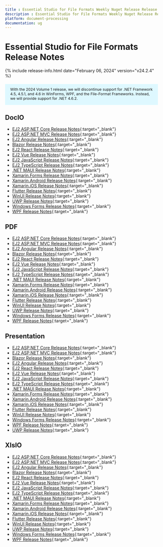 ```yaml
---
title : Essential Studio for File Formats Weekly Nuget Release Release Notes  
description : Essential Studio for File Formats Weekly Nuget Release Release Notes  
platform: document-processing
documentation: ug
---
```


# Essential Studio for File Formats  Release Notes  

{% include release-info.html date="February 06, 2024" version="v24.2.4" %} 

<style>
#license {
    font-size: .88em!important;
	margin-top: 1.5em;     
	margin-bottom: 1.5em;
    background-color: #def8ff;
    padding: 10px 17px 14px;
}
</style>

<div id="license">
With the 2024 Volume 1 release, we will discontinue support for .NET Framework 4.5, 4.5.1, and 4.6 in WinForms, WPF, and the File-Format Frameworks. Instead, we will provide support for .NET 4.6.2.
</div>

## DocIO

* [EJ2 ASP.NET Core Release Notes](https://ej2.syncfusion.com/aspnetcore/documentation/release-notes/24.2.4#docio){:target="_blank"}
* [EJ2 ASP.NET MVC Release Notes](https://ej2.syncfusion.com/aspnetmvc/documentation/release-notes/24.2.4#docio){:target="_blank"}
* [EJ2 Angular Release Notes](https://ej2.syncfusion.com/angular/documentation/release-notes/24.2.4#docio){:target="_blank"}
* [Blazor Release Notes](https://blazor.syncfusion.com/documentation/release-notes/24.2.4#docio){:target="_blank"}
* [EJ2 React Release Notes](https://ej2.syncfusion.com/react/documentation/release-notes/24.2.4#docio){:target="_blank"}
* [EJ2 Vue  Release Notes](https://ej2.syncfusion.com/vue/documentation/release-notes/24.2.4#docio){:target="_blank"}
* [EJ2 JavaScript Release Notes](https://ej2.syncfusion.com/javascript/documentation/release-notes/24.2.4#docio){:target="_blank"}
* [EJ2 TypeScript Release Notes](https://ej2.syncfusion.com/documentation/release-notes/24.2.4#docio){:target="_blank"}
* [.NET MAUI Release Notes](/maui/release-notes/v24.2.4#docio){:target="_blank"}
* [Xamarin.Forms Release Notes](/xamarin/release-notes/v24.2.4#docio){:target="_blank"}
* [Xamarin.Android Release Notes](/xamarin-android/release-notes/v24.2.4#docio){:target="_blank"}
* [Xamarin.iOS Release Notes](/xamarin-ios/release-notes/v24.2.4#docio){:target="_blank"}
* [Flutter Release Notes](/flutter/release-notes/v24.2.4#docio){:target="_blank"}
* [WinUI Release Notes](/winui/release-notes/v24.2.4#docio){:target="_blank"}
* [UWP Release Notes](/uwp/release-notes/v24.2.4#docio){:target="_blank"}
* [Windows Forms Release Notes](/windowsforms/release-notes/v24.2.4#docio){:target="_blank"}
* [WPF Release Notes](/wpf/release-notes/v24.2.4#docio){:target="_blank"}



## PDF

* [EJ2 ASP.NET Core Release Notes](https://ej2.syncfusion.com/aspnetcore/documentation/release-notes/24.2.4#pdf){:target="_blank"}
* [EJ2 ASP.NET MVC Release Notes](https://ej2.syncfusion.com/aspnetmvc/documentation/release-notes/24.2.4#pdf){:target="_blank"}
* [EJ2 Angular Release Notes](https://ej2.syncfusion.com/angular/documentation/release-notes/24.2.4#pdf){:target="_blank"}
* [Blazor Release Notes](https://blazor.syncfusion.com/documentation/release-notes/24.2.4#pdf){:target="_blank"}
* [EJ2 React Release Notes](https://ej2.syncfusion.com/react/documentation/release-notes/24.2.4#pdf){:target="_blank"}
* [EJ2 Vue  Release Notes](https://ej2.syncfusion.com/vue/documentation/release-notes/24.2.4#pdf){:target="_blank"}
* [EJ2 JavaScript Release Notes](https://ej2.syncfusion.com/javascript/documentation/release-notes/24.2.4#pdf){:target="_blank"}
* [EJ2 TypeScript Release Notes](https://ej2.syncfusion.com/documentation/release-notes/24.2.4#pdf){:target="_blank"}
* [.NET MAUI Release Notes](/maui/release-notes/v24.2.4#pdf){:target="_blank"}
* [Xamarin.Forms Release Notes](/xamarin/release-notes/v24.2.4#pdf){:target="_blank"}
* [Xamarin.Android Release Notes](/xamarin-android/release-notes/v24.2.4#pdf){:target="_blank"}
* [Xamarin.iOS Release Notes](/xamarin-ios/release-notes/v24.2.4#pdf){:target="_blank"}
* [Flutter Release Notes](/flutter/release-notes/v24.2.4#pdf){:target="_blank"}
* [WinUI Release Notes](/winui/release-notes/v24.2.4#pdf){:target="_blank"}
* [UWP Release Notes](/uwp/release-notes/v24.2.4#pdf){:target="_blank"}
* [Windows Forms Release Notes](/windowsforms/release-notes/v24.2.4#pdf){:target="_blank"}
* [WPF Release Notes](/wpf/release-notes/v24.2.4#pdf){:target="_blank"}


## Presentation

* [EJ2 ASP.NET Core Release Notes](https://ej2.syncfusion.com/aspnetcore/documentation/release-notes/24.2.4#presentation){:target="_blank"}
* [EJ2 ASP.NET MVC Release Notes](https://ej2.syncfusion.com/aspnetmvc/documentation/release-notes/24.2.4#presentation){:target="_blank"}
* [Blazor Release Notes](https://blazor.syncfusion.com/documentation/release-notes/24.2.4#presentation){:target="_blank"}
* [EJ2 Angular Release Notes](https://ej2.syncfusion.com/angular/documentation/release-notes/24.2.4#presentation){:target="_blank"}
* [EJ2 React Release Notes](https://ej2.syncfusion.com/react/documentation/release-notes/24.2.4#presentation){:target="_blank"}
* [EJ2 Vue  Release Notes](https://ej2.syncfusion.com/vue/documentation/release-notes/24.2.4#presentation){:target="_blank"}
* [EJ2 JavaScript Release Notes](https://ej2.syncfusion.com/javascript/documentation/release-notes/24.2.4#presentation){:target="_blank"}
* [EJ2 TypeScript Release Notes](https://ej2.syncfusion.com/documentation/release-notes/24.2.4#presentation){:target="_blank"}
* [.NET MAUI Release Notes](/maui/release-notes/v24.2.4#presentation){:target="_blank"}
* [Xamarin.Forms Release Notes](/xamarin/release-notes/v24.2.4#presentation){:target="_blank"}
* [Xamarin.Android Release Notes](/xamarin-android/release-notes/v24.2.4#presentation){:target="_blank"}
* [Xamarin.iOS Release Notes](/xamarin-ios/release-notes/v24.2.4#presentation){:target="_blank"}
* [Flutter Release Notes](/flutter/release-notes/v24.2.4#presentation){:target="_blank"}
* [WinUI Release Notes](/winui/release-notes/v24.2.4#presentation){:target="_blank"}
* [Windows Forms Release Notes](/windowsforms/release-notes/v24.2.4#presentation){:target="_blank"}
* [WPF Release Notes](/wpf/release-notes/v24.2.4#presentation){:target="_blank"}
* [UWP Release Notes](/uwp/release-notes/v24.2.4#presentation){:target="_blank"}



## XlsIO

* [EJ2 ASP.NET Core Release Notes](https://ej2.syncfusion.com/aspnetcore/documentation/release-notes/24.2.4#xlsio){:target="_blank"}
* [EJ2 ASP.NET MVC Release Notes](https://ej2.syncfusion.com/aspnetmvc/documentation/release-notes/24.2.4#xlsio){:target="_blank"}
* [EJ2 Angular Release Notes](https://ej2.syncfusion.com/angular/documentation/release-notes/24.2.4#xlsio){:target="_blank"}
* [Blazor Release Notes](https://blazor.syncfusion.com/documentation/release-notes/24.2.4#xlsio){:target="_blank"}
* [EJ2 React Release Notes](https://ej2.syncfusion.com/react/documentation/release-notes/24.2.4#xlsio){:target="_blank"}
* [EJ2 Vue  Release Notes](https://ej2.syncfusion.com/vue/documentation/release-notes/24.2.4#xlsio){:target="_blank"}
* [EJ2 JavaScript Release Notes](https://ej2.syncfusion.com/javascript/documentation/release-notes/24.2.4#xlsio){:target="_blank"}
* [EJ2 TypeScript Release Notes](https://ej2.syncfusion.com/documentation/release-notes/24.2.4#xlsio){:target="_blank"}
* [.NET MAUI Release Notes](/maui/release-notes/v24.2.4#xlsio){:target="_blank"}
* [Xamarin.Forms Release Notes](/xamarin/release-notes/v24.2.4#xlsio){:target="_blank"}
* [Xamarin.Android Release Notes](/xamarin-android/release-notes/v24.2.4#xlsio){:target="_blank"}
* [Xamarin.iOS Release Notes](/xamarin-ios/release-notes/v24.2.4#xlsio){:target="_blank"}
* [Flutter Release Notes](/flutter/release-notes/v24.2.4#xlsio){:target="_blank"}
* [WinUI Release Notes](/winui/release-notes/v24.2.4#xlsio){:target="_blank"}
* [UWP Release Notes](/uwp/release-notes/v24.2.4#xlsio){:target="_blank"}
* [Windows Forms Release Notes](/windowsforms/release-notes/v24.2.4#xlsio){:target="_blank"}
* [WPF Release Notes](/wpf/release-notes/v24.2.4#xlsio){:target="_blank"}



